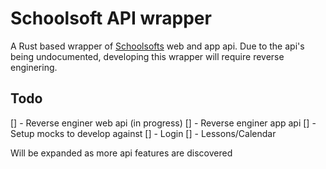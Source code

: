 # Schoolsoft API wrapper

A Rust based wrapper of [Schoolsofts](https://schoolsoft.se) web and app api.
Due to the api's being undocumented, developing this wrapper will require reverse enginering.

## Todo
[] - Reverse enginer web api (in progress)
[] - Reverse enginer app api
[] - Setup mocks to develop against
[] - Login
[] - Lessons/Calendar

Will be expanded as more api features are discovered
